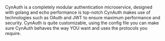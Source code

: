 CynAuth is a completely modular authentication microservice, designed with golang and echo performance is top-notch
CynAuth makes use of technologies such as OAuth and JWT to ensure maximum performance and security.
CynAuth is quite customizable, using the config file you can make sure CynAuth behaves the way YOU want and uses the protocols you require.

